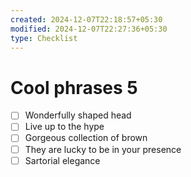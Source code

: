 ```yaml
---
created: 2024-12-07T22:18:57+05:30
modified: 2024-12-07T22:27:36+05:30
type: Checklist
---
```


# Cool phrases 5

- [ ] Wonderfully shaped head
- [ ] Live up to the hype
- [ ] Gorgeous collection of brown
- [ ] They are lucky to be in your presence
- [ ] Sartorial elegance 
